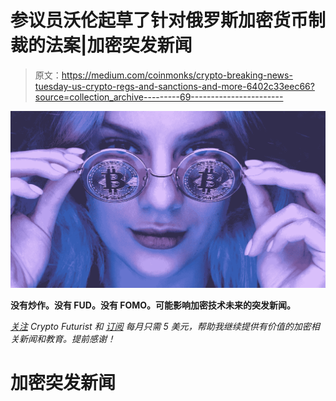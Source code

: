 # 参议员沃伦起草了针对俄罗斯加密货币制裁的法案|加密突发新闻

> 原文：<https://medium.com/coinmonks/crypto-breaking-news-tuesday-us-crypto-regs-and-sanctions-and-more-6402c33eec66?source=collection_archive---------69----------------------->

![](img/49ebb488b2fd946b45142f50c3d7d923.png)

**没有炒作。没有 FUD。没有 FOMO。可能影响加密技术未来的突发新闻。**

[*关注*](/@cryptofuturist) *Crypto Futurist 和* [*订阅*](https://pacelavia.medium.com/membership) *每月只需 5 美元，帮助我继续提供有价值的加密相关新闻和教育。提前感谢！*

# 加密突发新闻